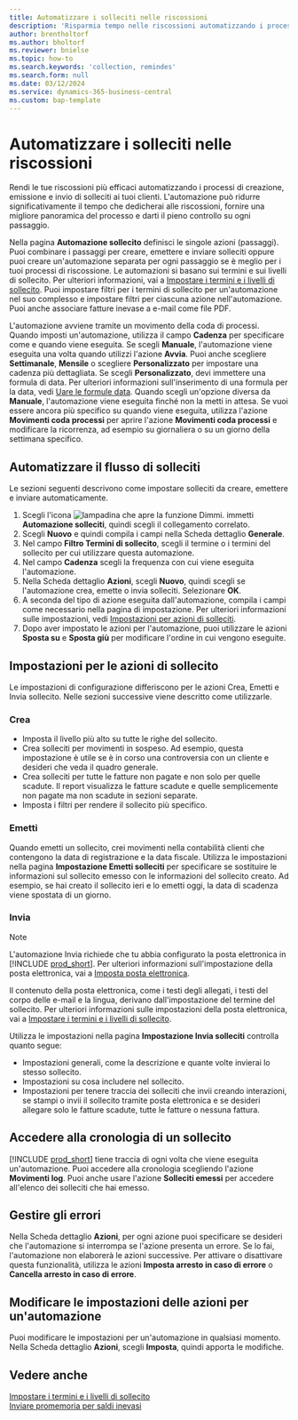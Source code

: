 ```yaml
---
title: Automatizzare i solleciti nelle riscossioni
description: 'Risparmia tempo nelle riscossioni automatizzando i processi di creazione, emissione e invio di solleciti ai clienti.'
author: brentholtorf
ms.author: bholtorf
ms.reviewer: bnielse
ms.topic: how-to
ms.search.keywords: 'collection, remindes'
ms.search.form: null
ms.date: 03/12/2024
ms.service: dynamics-365-business-central
ms.custom: bap-template
---
```

# <a name="automate-reminders-in-collections"></a>Automatizzare i solleciti nelle riscossioni

Rendi le tue riscossioni più efficaci automatizzando i processi di creazione, emissione e invio di solleciti ai tuoi clienti. L'automazione può ridurre significativamente il tempo che dedicherai alle riscossioni, fornire una migliore panoramica del processo e darti il ​​pieno controllo su ogni passaggio.

Nella pagina **Automazione sollecito** definisci le singole azioni (passaggi). Puoi combinare i passaggi per creare, emettere e inviare solleciti oppure puoi creare un'automazione separata per ogni passaggio se è meglio per i tuoi processi di riscossione. Le automazioni si basano sui termini e sui livelli di sollecito. Per ulteriori informazioni, vai a [Impostare i termini e i livelli di sollecito](finance-setup-reminders.md). Puoi impostare filtri per i termini di sollecito per un'automazione nel suo complesso e impostare filtri per ciascuna azione nell'automazione. Puoi anche associare fatture inevase a e-mail come file PDF.

L'automazione avviene tramite un movimento della coda di processi. Quando imposti un'automazione, utilizza il campo **Cadenza** per specificare come e quando viene eseguita. Se scegli **Manuale**, l'automazione viene eseguita una volta quando utilizzi l'azione **Avvia**. Puoi anche scegliere **Settimanale**, **Mensile** o scegliere **Personalizzato** per impostare una cadenza più dettagliata. Se scegli **Personalizzato**, devi immettere una formula di data. Per ulteriori informazioni sull'inserimento di una formula per la data, vedi [Uare le formule data](ui-enter-date-ranges.md#use-date-formulas). Quando scegli un'opzione diversa da **Manuale**, l'automazione viene eseguita finché non la metti in attesa. Se vuoi essere ancora più specifico su quando viene eseguita, utilizza l'azione **Movimenti coda processi** per aprire l'azione **Movimenti coda processi** e modificare la ricorrenza, ad esempio su giornaliera o su un giorno della settimana specifico.

## <a name="automate-the-reminders-flow"></a>Automatizzare il flusso di solleciti

Le sezioni seguenti descrivono come impostare solleciti da creare, emettere e inviare automaticamente.

1. Scegli l'icona ![lampadina che apre la funzione Dimmi.](media/ui-search/search_small.png "Informazioni sull'operazione che si desidera eseguire") immetti **Automazione solleciti**, quindi scegli il collegamento correlato.
1. Scegli **Nuovo** e quindi compila i campi nella Scheda dettaglio **Generale**.
1. Nel campo **Filtro Termini di sollecito**, scegli il termine o i termini del sollecito per cui utilizzare questa automazione.
1. Nel campo **Cadenza** scegli la frequenza con cui viene eseguita l'automazione.
1. Nella Scheda dettaglio **Azioni**, scegli **Nuovo**, quindi scegli se l'automazione crea, emette o invia solleciti. Selezionare **OK**.
1. A seconda del tipo di azione eseguita dall'automazione, compila i campi come necessario nella pagina di impostazione. Per ulteriori informazioni sulle impostazioni, vedi [Impostazioni per azioni di solleciti](#settings-for-reminder-actions).
1. Dopo aver impostato le azioni per l'automazione, puoi utilizzare le azioni **Sposta su** e **Sposta giù** per modificare l'ordine in cui vengono eseguite.

## <a name="settings-for-reminder-actions"></a>Impostazioni per le azioni di sollecito

Le impostazioni di configurazione differiscono per le azioni Crea, Emetti e Invia sollecito. Nelle sezioni successive viene descritto come utilizzarle.

### <a name="create"></a>Crea

* Imposta il livello più alto su tutte le righe del sollecito.  
* Crea solleciti per movimenti in sospeso. Ad esempio, questa impostazione è utile se è in corso una controversia con un cliente e desideri che veda il quadro generale.
* Crea solleciti per tutte le fatture non pagate e non solo per quelle scadute. Il report visualizza le fatture scadute e quelle semplicemente non pagate ma non scadute in sezioni separate.
* Imposta i filtri per rendere il sollecito più specifico.

### <a name="issue"></a>Emetti

Quando emetti un sollecito, crei movimenti nella contabilità clienti che contengono la data di registrazione e la data fiscale. Utilizza le impostazioni nella pagina **Impostazione Emetti solleciti** per specificare se sostituire le informazioni sul sollecito emesso con le informazioni del sollecito creato. Ad esempio, se hai creato il sollecito ieri e lo emetti oggi, la data di scadenza viene spostata di un giorno.

### <a name="send"></a>Invia

> [!NOTE]
> L'automazione Invia richiede che tu abbia configurato la posta elettronica in [!INCLUDE [prod_short](includes/prod_short.md)]. Per ulteriori informazioni sull'impostazione della posta elettronica, vai a [Imposta posta elettronica](admin-how-setup-email.md).

Il contenuto della posta elettronica, come i testi degli allegati, i testi del corpo delle e-mail e la lingua, derivano dall'impostazione del termine del sollecito. Per ulteriori informazioni sulle impostazioni della posta elettronica, vai a [Impostare i termini e i livelli di sollecito](finance-setup-reminders.md).

Utilizza le impostazioni nella pagina **Impostazione Invia solleciti** controlla quanto segue:

* Impostazioni generali, come la descrizione e quante volte invierai lo stesso sollecito.
* Impostazioni su cosa includere nel sollecito.
* Impostazioni per tenere traccia dei solleciti che invii creando interazioni, se stampi o invii il sollecito tramite posta elettronica e se desideri allegare solo le fatture scadute, tutte le fatture o nessuna fattura. 

## <a name="access-the-history-of-a-reminder"></a>Accedere alla cronologia di un sollecito

[!INCLUDE [prod_short](includes/prod_short.md)] tiene traccia di ogni volta che viene eseguita un'automazione. Puoi accedere alla cronologia scegliendo l'azione **Movimenti log**. Puoi anche usare l'azione **Solleciti emessi** per accedere all'elenco dei solleciti che hai emesso.

## <a name="handle-errors"></a>Gestire gli errori

Nella Scheda dettaglio **Azioni**, per ogni azione puoi specificare se desideri che l'automazione si interrompa se l'azione presenta un errore. Se lo fai, l'automazione non elaborerà le azioni successive. Per attivare o disattivare questa funzionalità, utilizza le azioni **Imposta arresto in caso di errore** o **Cancella arresto in caso di errore**.

## <a name="change-action-settings-for-an-automation"></a>Modificare le impostazioni delle azioni per un'automazione

Puoi modificare le impostazioni per un'automazione in qualsiasi momento. Nella Scheda dettaglio **Azioni**, scegli **Imposta**, quindi apporta le modifiche.

## <a name="see-also"></a>Vedere anche

[Impostare i termini e i livelli di sollecito](finance-setup-reminders.md)  
[Inviare promemoria per saldi inevasi](receivables-send-reminders.md)  
